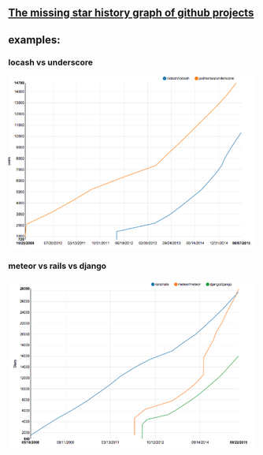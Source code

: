 ## [The missing star history graph of github projects](http://www.timqian.com/star_history/)

## examples:

### locash vs underscore

![lodash vs underscore](lodash_underscore.png)

### meteor vs rails vs django
![](rails_meteor.png)
